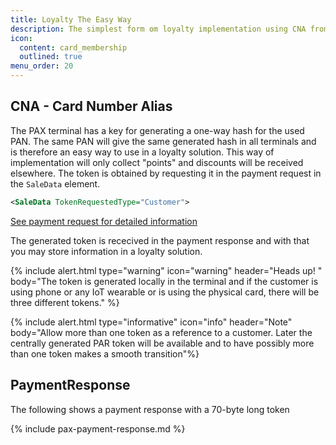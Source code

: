 ```yaml
---
title: Loyalty The Easy Way
description: The simplest form om loyalty implementation using CNA from PaymentResponse
icon:
  content: card_membership
  outlined: true
menu_order: 20
---
```


## CNA - Card Number Alias

The PAX terminal has a key for generating a one-way hash for the used PAN. The same PAN will give the same generated hash in all terminals and is therefore an easy way to use in a loyalty solution. This way of implementation will only collect "points" and discounts will be received elsewhere. The token is obtained by requesting it in the payment request in the `SaleData` element.

```xml
<SaleData TokenRequestedType="Customer">
```

[See payment request for detailed information][payment-request]

The generated token is rececived in the payment response and with that you may store information in a loyalty solution.

{% include alert.html type="warning" icon="warning" header="Heads up! " body="The token is generated locally in the terminal and if the customer is using phone or any IoT wearable or is using the physical card, there will be three different tokens."  %}

{% include alert.html type="informative" icon="info" header="Note" body="Allow more than one token as a reference to a customer. Later the centrally generated PAR token will be available and to have possibly more than one token makes a smooth transition"%}

## PaymentResponse

The following shows a payment response with a 70-byte long token

{% include pax-payment-response.md %}

[payment-request]: /pax-terminal/Nexo-Retailer/Quick-guide/make-payment
